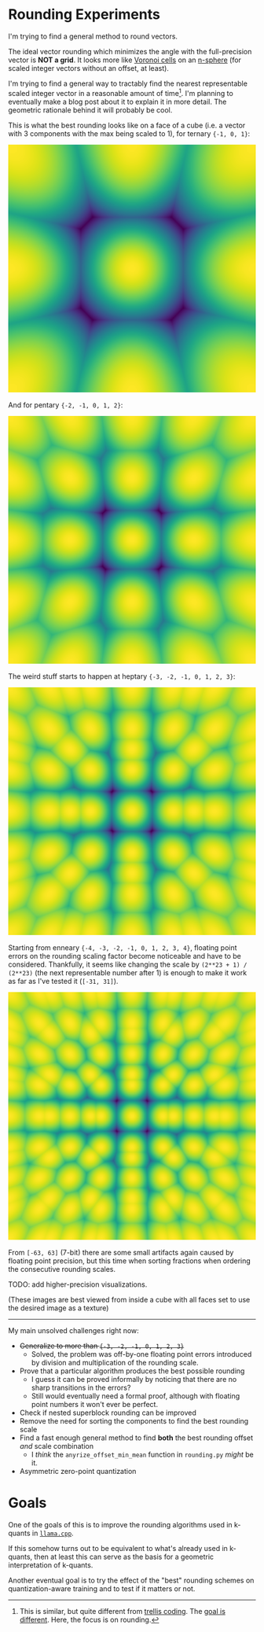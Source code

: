 # Rounding Experiments

I'm trying to find a general method to round vectors.

The ideal vector rounding which minimizes the angle with the full-precision vector is **NOT a grid**.
It looks more like [Voronoi cells](https://en.wikipedia.org/wiki/Voronoi_diagram) on an [n-sphere](https://en.wikipedia.org/wiki/N-sphere) (for scaled integer vectors without an offset, at least).

I'm trying to find a general way to tractably find the nearest representable scaled integer vector in a reasonable amount of time[^1].  I'm planning to eventually make a blog post about it to explain it in more detail.  The geometric rationale behind it will probably be cool.

[^1]: This is similar, but quite different from [trellis coding](https://arxiv.org/html/2406.11235v3#:~:text=tractably%20find%20the%20closest%20representable%20vector). The [goal is different](<https://arxiv.org/html/2406.11235v3#:~:text=The%20main%20focus%20of%20QTIP%C2%A0is%20on%20what%20to%20quantize%20with%20(i.e.%C2%A0TCQ)%20and%20not%20how%20to%20quantize%20(e.g.%C2%A0adaptive%20rounding%20or%20descent%20methods).>). Here, the focus is on rounding.

This is what the best rounding looks like on a face of a cube (i.e. a vector with 3 components with the max being scaled to 1), for ternary `{-1, 0, 1}`:

![Ternary rounding doesn't look like a grid. It's like Voronoi cells on a sphere.](./images/cube-face-ternary-512x512.png)

And for pentary `{-2, -1, 0, 1, 2}`:

![Pentary rounding doesn't look like a grid either. It almost looks like an extension of ternary, though.](./images/cube-face-pentary-512x512.png)

The weird stuff starts to happen at heptary `{-3, -2, -1, 0, 1, 2, 3}`:

![Heptary rounding is very weird. This is definitely not a plain grid anymore. It's a very cool tessellation.](./images/cube-face-heptary-512x512.png)

Starting from enneary `{-4, -3, -2, -1, 0, 1, 2, 3, 4}`, floating point errors on the rounding scaling factor become noticeable and have to be considered. Thankfully, it seems like changing the scale by `(2**23 + 1) / (2**23)` (the next representable number after 1) is enough to make it work as far as I've tested it (`[-31, 31]`).

![Enneary rounding. It's starting to look like when standing in the middle of a point grid, but some are farther than others.](./images/cube-face-enneary-512x512.png)

From `[-63, 63]` (7-bit) there are some small artifacts again caused by floating point precision, but this time when sorting fractions when ordering the consecutive rounding scales.

TODO: add higher-precision visualizations.

(These images are best viewed from inside a cube with all faces set to use the desired image as a texture)

---

My main unsolved challenges right now:

- ~~Generalize to more than `{-3, -2, -1, 0, 1, 2, 3}`~~
  - Solved, the problem was off-by-one floating point errors introduced by division and multiplication of the rounding scale.
- Prove that a particular algorithm produces the best possible rounding
  - I guess it can be proved informally by noticing that there are no sharp transitions in the errors?
  - Still would eventually need a formal proof, although with floating point numbers it won't ever be perfect.
- Check if nested superblock rounding can be improved
- Remove the need for sorting the components to find the best rounding scale
- Find a fast enough general method to find **both** the best rounding offset *and* scale combination
  - I *think* the `anyrize_offset_min_mean` function in `rounding.py` *might* be it.
- Asymmetric zero-point quantization

# Goals

One of the goals of this is to improve the rounding algorithms used in k-quants in [`llama.cpp`](https://github.com/ggerganov/llama.cpp).

If this somehow turns out to be equivalent to what's already used in k-quants, then at least this can serve as the basis for a geometric interpretation of k-quants.

Another eventual goal is to try the effect of the "best" rounding schemes on quantization-aware training and to test if it matters or not.
